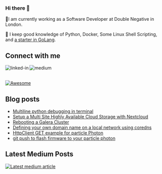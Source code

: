### Hi there 👋

🌱I am currently working as a Software Developer at Double Negative in London.

🌱 I keep good knowledge of Python, Docker, Some Linux Shell Scripting, and [a starter in GoLang](https://sanfx.wordpress.com/2023/12/03/some-golang-gotchas/).

## Connect with me

[<img align="left" alt="linked-in" src="https://img.shields.io/badge/linkedin-%230077B5.svg?&style=for-the-badge&logo=linkedin&logoColor=white" />](https://www.linkedin.com/in/sanfx/)
[<img align="left" alt="medium" src="https://img.shields.io/badge/medium-%2312100E.svg?&style=for-the-badge&logo=medium&logoColor=white" />](https://medium.com/@sanluthra)
<br>
<br>

[![Awesome](https://awesome.re/badge-flat.svg)](https://github.com/sanfx)

## Blog posts
<!-- BLOG-POST-LIST:START -->
- [Multiline python debugging in terminal](https://devilsan.weebly.com/blog/multiline-python-debugging-in-terminal)
- [Setup a Multi Site Highly Available Cloud Storage with Nextcloud](https://devilsan.weebly.com/blog/a-complete-guide-to-setup-a-multi-site-highly-available-cloud-storage-with-nextcloud)
- [Rebooting a Galera Cluster](https://devilsan.weebly.com/blog/rebooting-a-galera-cluster)
- [Defining your own domain name on a local network using coredns](https://devilsan.weebly.com/blog/defining-your-own-domain-name-on-a-local-network-using-coredns)
- [HttpClient GET example for particle Photon](https://devilsan.weebly.com/blog/httpclient-get-example-for-particle-photon)
- [git push to flash firmware to your particle photon](https://devilsan.weebly.com/blog/git-push-to-flash-firmware-to-your-particle-photon)
<!-- BLOG-POST-LIST:END -->

## Latest Medium Posts
<a target="_blank" href="https://github-readme-medium-recent-article.vercel.app/medium/@sanluthra/0"><img src="https://github-readme-medium-recent-article.vercel.app/medium/@sanluthra/0" alt="Latest medium article">
<!--
**sanfx/sanfx** is a ✨ _special_ ✨ repository because its `README.md` (this file) appears on your GitHub profile.

Here are some ideas to get you started:

- 🔭 I’m currently working on ...
- 🌱 I’m currently learning ...
- 👯 I’m looking to collaborate on ...
- 🤔 I’m looking for help with ...
- 💬 Ask me about ...
- 📫 How to reach me: ...
- 😄 Pronouns: ...
- ⚡ Fun fact: ...
-->
